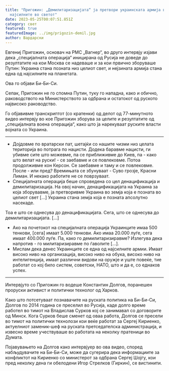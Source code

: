 ```yaml
---
title: "Пригожин: „Демилитаризацијата“ ја претвори украинската армија во една од
  најсилните во светот"
date: 2023-05-25T00:07:51.851Z
category: свет
featured: true
featuredImage: ../img/prigozin-demil.jpg
author: Вардарски
---
```

Евгениј Пригожин, основач на PMC „Вагнер“, во друго интервју изјави дека „специјалната операција“ иницирана од Русија не доведе до резултатите на кои Москва се надеваше и за кои првично зборуваше Путин: Украина стана позната низ целиот свет, и нејзината армија стана една од најсилните на планетата.

Ова го објави Би-Би-Си.

Сепак, Пригожин не го спомна Путин, туку го нападна, како и обично, раководството на Министерството за одбрана и остатокот од руското највисоко раководство.

Го објавивме транскриптот (со кратенки) од делот од 77-минутното видео интервју во кое Пригожин зборува за целите и резултатите од „специјалната воена операција“, како што ја нарекуваат руските власти војната со Украина.

- - -

* Дојдовме по вратарски пат, шетајќи со нашите чизми низ целата територија во потрага по нацисти. Додека баравме нацисти, ги убивме сите што можевме, па се приближивме до Киев, па - како што велат на руски! - се заебавме и се повлековме. Потоа продолживме кон Керсон. Се заебавме и таму и се повлековме. После - или пред? Времињата се збунуваат - Суво грозје, Красни Лиман. И некако работите не се поврзуваат.
* Специјалната операција беше спроведена со цел денацификација и демилитаризација. На овој начин, денацификацијата на Украина за која зборувавме, ја претворивме Украина во земја која е позната во целиот свет \[...] Украина стана земја која е позната апсолутно насекаде.

Тоа е што се однесува до денацификацијата. Сега, што се однесува до демилитаризацијата. \[...]

* Ако на почетокот на специјалната операција Украинците имаа 500 тенкови, \[сега] имаат 5.000 тенкови. Ако имаа 20.000 луѓе, сега имаат 400.000 луѓе. Па, како го демилитаризиравме? Излегува дека напротив - го милитаризиравме по ѓаволите \[...].
* Мислам дека денес Украинците се една од најсилните армии. Имаат високо ниво на организација, високо ниво на обука, високо ниво на интелигенција, имаат различни видови на оружје и уште повеќе, тие работат со кој било систем, советски, НАТО, што и да е, со еднаков успех.

- - -

Интервјуто со Пригожин го водеше Константин Долгов, поранешен проруски активист и политички технолог од Харков.

Како што потсетуваат познавачите на руската политика на Би-Би-Си, Долгов по 2014 година се преселил во Русија, каде долго време работел во тимот на Владислав Сурков кој се занимавал со договорите од Минск. Кога Сурков беше сменет од оваа работа, Долгов се пресели во тимот на политички технолози кои веќе работат за Сергеј Кириенко, актуелниот заменик-шеф на руската претседателска администрација, и извесно време учествуваше во работата на неколку пратеници во Думата.

Појавувањето на Долгов како интервјуер во ова видео, според набљудувачите на Би-Би-Си, може да сугерира дека информациите за конфликтот на Кириенко со министерот за одбрана Сергеј Шојгу, кои пред неколку дена ги обелодени Игор Стрелков (Гиркин), се вистинити.
